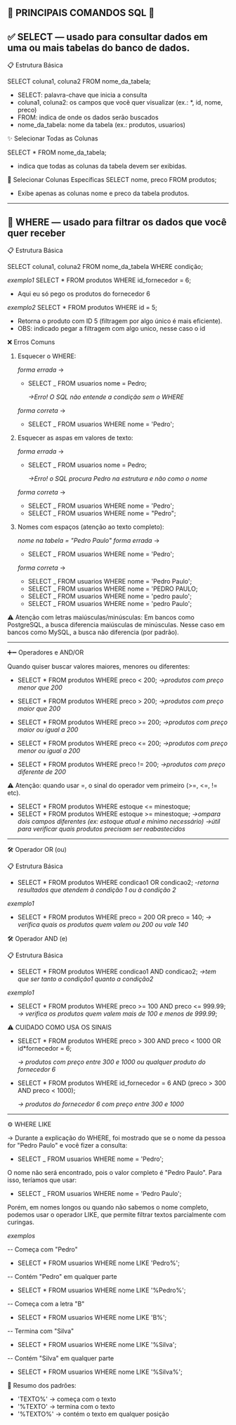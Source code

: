 ## 📌 PRINCIPAIS COMANDOS SQL 📌

## ✅ SELECT — usado para consultar dados em uma ou mais tabelas do banco de dados.

📋 Estrutura Básica

SELECT coluna1, coluna2 FROM nome_da_tabela;

- SELECT: palavra-chave que inicia a consulta
- coluna1, coluna2: os campos que você quer visualizar (ex.: \*, id, nome, preco)
- FROM: indica de onde os dados serão buscados
- nome_da_tabela: nome da tabela (ex.: produtos, usuarios)

✨ Selecionar Todas as Colunas

SELECT \* FROM nome_da_tabela;

- indica que todas as colunas da tabela devem ser exibidas.

🎯 Selecionar Colunas Específicas
SELECT nome, preco FROM produtos;

- Exibe apenas as colunas nome e preco da tabela produtos.

---

## 🧠 WHERE — usado para filtrar os dados que você quer receber

📋 Estrutura Básica

SELECT coluna1, coluna2 FROM nome_da_tabela WHERE condição;

_exemplo1_
SELECT \* FROM produtos WHERE id_fornecedor = 6;

- Aqui eu só pego os produtos do fornecedor 6

_exemplo2_
SELECT \* FROM produtos WHERE id = 5;

- Retorna o produto com ID 5 (filtragem por algo único é mais eficiente).
- OBS: indicado pegar a filtragem com algo unico, nesse caso o id

❌ Erros Comuns

1. Esquecer o WHERE:

   _forma errada_ ->

   - SELECT \_ FROM usuarios nome = Pedro;

     _->Erro! O SQL não entende a condição sem o WHERE_

   _forma correta_ ->

   - SELECT \_ FROM usuarios WHERE nome = 'Pedro';

2. Esquecer as aspas em valores de texto:

   _forma errada_ ->

   - SELECT \_ FROM usuarios nome = Pedro;

     _->Erro! o SQL procura Pedro na estrutura e não como o nome_

   _forma correta_ ->

   - SELECT \_ FROM usuarios WHERE nome = 'Pedro';
   - SELECT \_ FROM usuarios WHERE nome = "Pedro";

3. Nomes com espaços (atenção ao texto completo):

   _nome na tabela = "Pedro Paulo"_
   _forma errada_ ->

   - SELECT \_ FROM usuarios WHERE nome = 'Pedro';

   _forma correta_ ->

   - SELECT \_ FROM usuarios WHERE nome = 'Pedro Paulo';
   - SELECT \_ FROM usuarios WHERE nome = 'PEDRO PAULO;
   - SELECT \_ FROM usuarios WHERE nome = 'pedro paulo';
   - SELECT \_ FROM usuarios WHERE nome = 'pedro Paulo';

⚠️ Atenção com letras maiúsculas/minúsculas:
Em bancos como PostgreSQL, a busca diferencia maiúsculas de minúsculas.
Nesse caso em bancos como MySQL, a busca não diferencia (por padrão).

---

➕➖ Operadores e AND/OR

Quando quiser buscar valores maiores, menores ou diferentes:

- SELECT \* FROM produtos WHERE preco < 200;
  _->produtos com preço menor que 200_

- SELECT \* FROM produtos WHERE preco > 200;
  _->produtos com preço maior que 200_

- SELECT \* FROM produtos WHERE preco >= 200;
  _->produtos com preço maior ou igual a 200_

- SELECT \* FROM produtos WHERE preco <= 200;
  _->produtos com preço menor ou igual a 200_

- SELECT \* FROM produtos WHERE preco != 200;
  _->produtos com preço diferente de 200_

⚠️ Atenção: quando usar =, o sinal do operador vem primeiro (>=, <=, != etc).

- SELECT \* FROM produtos WHERE estoque <= minestoque;
- SELECT \* FROM produtos WHERE estoque >= minestoque;
  _->ompara dois campos diferentes (ex: estoque atual e mínimo necessário)_
  _->útil para verificar quais produtos precisam ser reabastecidos_

---

🛠️ Operador OR (ou)

📋 Estrutura Básica

- SELECT \* FROM produtos WHERE condicao1 OR condicao2;
  _-retorna resultados que atendem à condição 1 ou à condição 2_

_exemplo1_

- SELECT \* FROM produtos WHERE preco = 200 OR preco = 140;
  _-> verifica quais os produtos quem valem ou 200 ou vale 140_

🛠️ Operador AND (e)

📋 Estrutura Básica

- SELECT \* FROM produtos WHERE condicao1 AND condicao2;
  _->tem que ser tanto a condição1 quanto a condição2_

_exemplo1_

- SELECT \* FROM produtos WHERE preco >= 100 AND preco <= 999.99;
  _-> verifica os produtos quem valem mais de 100 e menos de 999.99_;

⚠️ CUIDADO COMO USA OS SINAIS

- SELECT \* FROM produtos WHERE preco > 300 AND preco < 1000 OR id\*fornecedor = 6;

  _-> produtos com preço entre 300 e 1000 ou qualquer produto do fornecedor 6_

- SELECT \* FROM produtos WHERE id_fornecedor = 6 AND (preco > 300 AND preco < 1000);

  _-> produtos do fornecedor 6 com preço entre 300 e 1000_

---

⚙️ WHERE LIKE

-> Durante a explicação do WHERE, foi mostrado que se o nome da pessoa for "Pedro Paulo" e você fizer a consulta:

- SELECT \_ FROM usuarios WHERE nome = 'Pedro';

O nome não será encontrado, pois o valor completo é "Pedro Paulo". Para isso, teríamos que usar:

- SELECT \_ FROM usuarios WHERE nome = 'Pedro Paulo';

Porém, em nomes longos ou quando não sabemos o nome completo, podemos usar o operador LIKE, que permite filtrar textos parcialmente com curingas.

_exemplos_

-- Começa com "Pedro"

- SELECT \* FROM usuarios WHERE nome LIKE 'Pedro%';

-- Contém "Pedro" em qualquer parte

- SELECT \* FROM usuarios WHERE nome LIKE '%Pedro%';

-- Começa com a letra "B"

- SELECT \* FROM usuarios WHERE nome LIKE 'B%';

-- Termina com "Silva"

- SELECT \* FROM usuarios WHERE nome LIKE '%Silva';

-- Contém "Silva" em qualquer parte

- SELECT \* FROM usuarios WHERE nome LIKE '%Silva%';

📌 Resumo dos padrões:

- 'TEXTO%' → começa com o texto
- '%TEXTO' → termina com o texto
- '%TEXTO%' → contém o texto em qualquer posição
